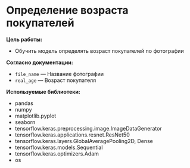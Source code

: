# Определение возраста покупателей
<b> Цель работы:</b> 
- Обучить модель определять возраст покупателей по фотографии

<b> Согласно документации: </b>  
- `file_name` — Название фотографии  
- `real_age` — Возраст покупателя  


<b> Используемые библиотеки: </b>
- pandas
- numpy
- matplotlib.pyplot
- seaborn
- tensorflow.keras.preprocessing.image.ImageDataGenerator
- tensorflow.keras.applications.resnet.ResNet50
- tensorflow.keras.layers.GlobalAveragePooling2D, Dense
- tensorflow.keras.models.Sequential
- tensorflow.keras.optimizers.Adam
- os